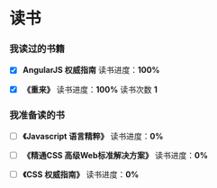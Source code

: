 # 读书

### 我读过的书籍
+ [x] **AngularJS 权威指南** 读书进度：**100%**
+ [x] **《重来》** 读书进度：**100%** 读书次数 **1**


### 我准备读的书
+ [ ] **《Javascript 语言精粹》** 读书进度：**0%**
+ [ ] **《精通CSS 高级Web标准解决方案》** 读书进度：**0%**
+ [ ] **《CSS 权威指南》** 读书进度：**0%**

